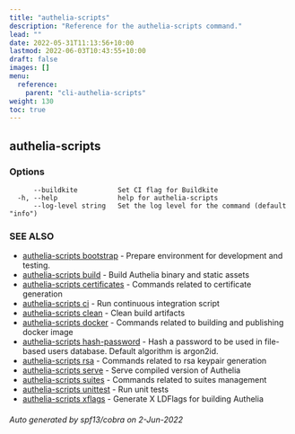 ```yaml
---
title: "authelia-scripts"
description: "Reference for the authelia-scripts command."
lead: ""
date: 2022-05-31T11:13:56+10:00
lastmod: 2022-06-03T10:43:55+10:00
draft: false
images: []
menu:
  reference:
    parent: "cli-authelia-scripts"
weight: 130
toc: true
---
```


## authelia-scripts



### Options

```
      --buildkite          Set CI flag for Buildkite
  -h, --help               help for authelia-scripts
      --log-level string   Set the log level for the command (default "info")
```

### SEE ALSO

* [authelia-scripts bootstrap](authelia-scripts_bootstrap.md)	 - Prepare environment for development and testing.
* [authelia-scripts build](authelia-scripts_build.md)	 - Build Authelia binary and static assets
* [authelia-scripts certificates](authelia-scripts_certificates.md)	 - Commands related to certificate generation
* [authelia-scripts ci](authelia-scripts_ci.md)	 - Run continuous integration script
* [authelia-scripts clean](authelia-scripts_clean.md)	 - Clean build artifacts
* [authelia-scripts docker](authelia-scripts_docker.md)	 - Commands related to building and publishing docker image
* [authelia-scripts hash-password](authelia-scripts_hash-password.md)	 - Hash a password to be used in file-based users database. Default algorithm is argon2id.
* [authelia-scripts rsa](authelia-scripts_rsa.md)	 - Commands related to rsa keypair generation
* [authelia-scripts serve](authelia-scripts_serve.md)	 - Serve compiled version of Authelia
* [authelia-scripts suites](authelia-scripts_suites.md)	 - Commands related to suites management
* [authelia-scripts unittest](authelia-scripts_unittest.md)	 - Run unit tests
* [authelia-scripts xflags](authelia-scripts_xflags.md)	 - Generate X LDFlags for building Authelia

###### Auto generated by spf13/cobra on 2-Jun-2022
